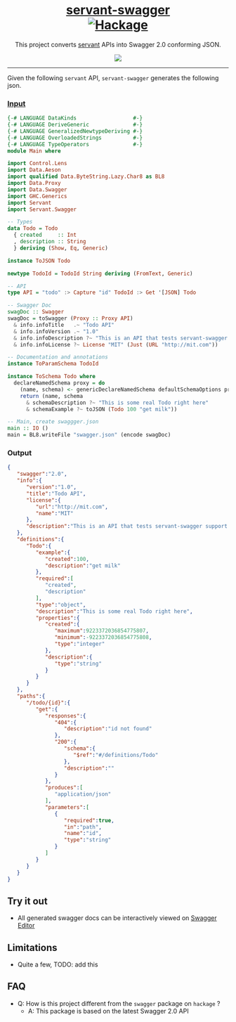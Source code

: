 <h1 align="center">
    <a href="https://github.com/dmjio/servant-swagger">
        servant-swagger
    </a>
    <br/>
    <a href="http://hackage.haskell.org/package/servant-swagger">
      <img alt="Hackage" src="https://img.shields.io/hackage/v/servant-swagger.svg" />
    </a>
</h1>

<p align="center">
  This project converts <a href="https://github.com/haskell-servant/servant">servant</a> APIs into Swagger 2.0 conforming JSON.
</p>

<p align="center">
  <img src="http://s16.postimg.org/rndz1wbyt/servant.png" />
</p>

<hr>

Given the following `servant` API, `servant-swagger` generates the following json.

### [Input](example/File.hs)
```haskell
{-# LANGUAGE DataKinds                  #-}
{-# LANGUAGE DeriveGeneric              #-}
{-# LANGUAGE GeneralizedNewtypeDeriving #-}
{-# LANGUAGE OverloadedStrings          #-}
{-# LANGUAGE TypeOperators              #-}
module Main where

import Control.Lens
import Data.Aeson
import qualified Data.ByteString.Lazy.Char8 as BL8
import Data.Proxy
import Data.Swagger
import GHC.Generics
import Servant
import Servant.Swagger

-- Types
data Todo = Todo
  { created     :: Int
  , description :: String
  } deriving (Show, Eq, Generic)

instance ToJSON Todo

newtype TodoId = TodoId String deriving (FromText, Generic)

-- API
type API = "todo" :> Capture "id" TodoId :> Get '[JSON] Todo

-- Swagger Doc
swagDoc :: Swagger
swagDoc = toSwagger (Proxy :: Proxy API)
  & info.infoTitle   .~ "Todo API"
  & info.infoVersion .~ "1.0"
  & info.infoDescription ?~ "This is an API that tests servant-swagger support for a Todo"
  & info.infoLicense ?~ License "MIT" (Just (URL "http://mit.com"))

-- Documentation and annotations
instance ToParamSchema TodoId

instance ToSchema Todo where
  declareNamedSchema proxy = do
    (name, schema) <- genericDeclareNamedSchema defaultSchemaOptions proxy
    return (name, schema
      & schemaDescription ?~ "This is some real Todo right here"
      & schemaExample ?~ toJSON (Todo 100 "get milk"))

-- Main, create swaggger.json
main :: IO ()
main = BL8.writeFile "swagger.json" (encode swagDoc)
```

### Output

```json
{
   "swagger":"2.0",
   "info":{
      "version":"1.0",
      "title":"Todo API",
      "license":{
         "url":"http://mit.com",
         "name":"MIT"
      },
      "description":"This is an API that tests servant-swagger support for a Todo"
   },
   "definitions":{
      "Todo":{
         "example":{
            "created":100,
            "description":"get milk"
         },
         "required":[
            "created",
            "description"
         ],
         "type":"object",
         "description":"This is some real Todo right here",
         "properties":{
            "created":{
               "maximum":9223372036854775807,
               "minimum":-9223372036854775808,
               "type":"integer"
            },
            "description":{
               "type":"string"
            }
         }
      }
   },
   "paths":{
      "/todo/{id}":{
         "get":{
            "responses":{
               "404":{
                  "description":"id not found"
               },
               "200":{
                  "schema":{
                     "$ref":"#/definitions/Todo"
                  },
                  "description":""
               }
            },
            "produces":[
               "application/json"
            ],
            "parameters":[
               {
                  "required":true,
                  "in":"path",
                  "name":"id",
                  "type":"string"
               }
            ]
         }
      }
   }
}
```
## Try it out
 - All generated swagger docs can be interactively viewed on <a href="http://editor.swagger.io/">Swagger Editor</a>

## Limitations
 - Quite a few, TODO: add this

## FAQ
- Q: How is this project different from the `swagger` package on `hackage` ?
  - A: This package is based on the latest Swagger 2.0 API
